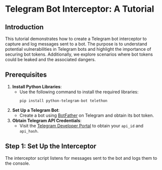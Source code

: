 # Telegram Bot Interceptor: A Tutorial

## Introduction

This tutorial demonstrates how to create a Telegram bot interceptor to capture and log messages sent to a bot. The purpose is to understand potential vulnerabilities in Telegram bots and highlight the importance of securing bot tokens. Additionally, we explore scenarios where bot tokens could be leaked and the associated dangers.

## Prerequisites

1. **Install Python Libraries**:
   - Use the following command to install the required libraries:
     ```bash
     pip install python-telegram-bot telethon
     ```
2. **Set Up a Telegram Bot**:
   - Create a bot using [BotFather](https://t.me/BotFather) on Telegram and obtain its bot token.
3. **Obtain Telegram API Credentials**:
   - Visit the [Telegram Developer Portal](https://my.telegram.org/) to obtain your `api_id` and `api_hash`.

## Step 1: Set Up the Interceptor

The interceptor script listens for messages sent to the bot and logs them to the console.

```python
